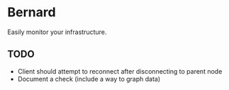 # Bernard

Easily monitor your infrastructure.

## TODO
 - Client should attempt to reconnect after disconnecting to parent node
 - Document a check (include a way to graph data)